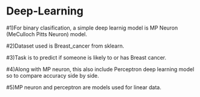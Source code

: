 # Deep-Learning

#1)For binary clasification, a simple deep learnig model is MP Neuron (MeCulloch Pitts Neuron) model.


#2)Dataset used is Breast_cancer from sklearn.


#3)Task is to predict if someone is likely to or has Breast cancer.


#4)Along with MP neuron, this also include Perceptron deep learning model so to compare accuracy side by side.


#5)MP neuron and perceptron are models used for linear data.
